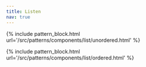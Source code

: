 ```yaml
---
title: Listen
nav: true
---
```


{% include pattern_block.html url='/src/patterns/components/list/unordered.html' %}

{% include pattern_block.html url='/src/patterns/components/list/ordered.html' %}